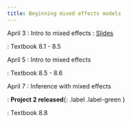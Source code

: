 ```yaml
---
title: Beginning mixed effects models
---
```


April 3
: Intro to mixed effects
  : [Slides](https://sta214-s23.github.io/slides/lecture_28.pdf)

: Textbook 8.1 - 8.5

April 5
: Intro to mixed effects

: Textbook 8.5 - 8.6

April 7
: Inference with mixed effects

: **Project 2 released**{: .label .label-green }

: Textbook 8.8

